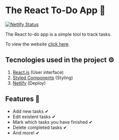 # The React To-Do App 📃

[![Netlify Status](https://api.netlify.com/api/v1/badges/5cd92e36-0d2b-48c4-b8d7-60ecf49bbaa3/deploy-status)](https://app.netlify.com/sites/mystifying-franklin-482214/deploys)

The React to-do app is a simple tool to track tasks.

To view the website [click here](https://mystifying-franklin-482214.netlify.app/).

## Tecnologies used in the project ⚙

1. [React.js](https://reactjs.org/) (User interface)
2. [Styled Components](https://styled-components.com/) (Styling)
3. [Netlify](https://www.netlify.com/) (Deploy)

## Features 📃
- Add new tasks ✔
- Edit existent tasks ✔
- Mark which tasks you have finished ✔
- Delete completed tasks ✔
- And more! ✔
